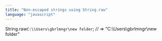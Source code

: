 ```yaml
---
title: "Non-escaped strings using String.raw"
language: "javascript"
---
```


String.raw`C:\\Users\gbrlmngr\new folder`; 
  // => "C:\\Users\gbrlmngr\new folder"
